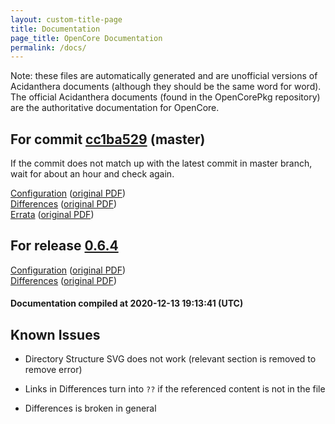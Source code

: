 ```yaml
---
layout: custom-title-page
title: Documentation
page_title: OpenCore Documentation
permalink: /docs/
---
```

Note: these files are automatically generated and are unofficial versions of Acidanthera documents (although they should be the same word for word). The official Acidanthera documents (found in the OpenCorePkg repository) are the authoritative documentation for OpenCore.

## For commit [cc1ba529](https://github.com/acidanthera/OpenCorePkg/tree/cc1ba529c1a5886c8be09246f30758cbcdb5bd69) (master)

If the commit does not match up with the latest commit in master branch, wait for about an hour and check again.

[Configuration](latest/Configuration.html) ([original PDF](https://github.com/acidanthera/OpenCorePkg/blob/cc1ba529c1a5886c8be09246f30758cbcdb5bd69/Docs/Configuration.pdf))
<br>
[Differences](latest/Differences.html) ([original PDF](https://github.com/acidanthera/OpenCorePkg/blob/cc1ba529c1a5886c8be09246f30758cbcdb5bd69/Docs/Differences/Differences.pdf))
<br>
[Errata](latest/Errata.html) ([original PDF](https://github.com/acidanthera/OpenCorePkg/blob/cc1ba529c1a5886c8be09246f30758cbcdb5bd69/Docs/Errata/Errata.pdf))

## For release [0.6.4](https://github.com/acidanthera/OpenCorePkg/tree/0.6.4)

[Configuration](release/Configuration.html) ([original PDF](https://github.com/acidanthera/OpenCorePkg/blob/0.6.4/Docs/Configuration.pdf))
<br>
[Differences](release/Differences.html) ([original PDF](https://github.com/acidanthera/OpenCorePkg/blob/0.6.4/Docs/Differences/Differences.pdf))

#### Documentation compiled at 2020-12-13 19:13:41 (UTC)

## Known Issues

* Directory Structure SVG does not work (relevant section is removed to remove error)

* Links in Differences turn into `??` if the referenced content is not in the file

* Differences is broken in general
